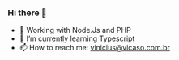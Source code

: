 ### Hi there 👋

- 🔭 Working with Node.Js and PHP
- 🌱 I’m currently learning Typescript
- 📫 How to reach me: vinicius@vicaso.com.br
